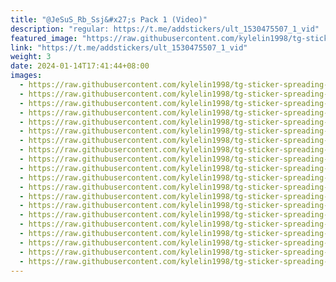 ```yaml
---
title: "@JeSuS_Rb_Ssj&#x27;s Pack 1 (Video)"
description: "regular: https://t.me/addstickers/ult_1530475507_1_vid"
featured_image: "https://raw.githubusercontent.com/kylelin1998/tg-sticker-spreading-worldwide-images/main/img/981a547e-6dd8-4a4e-ba95-345feb99e645.jpg"
link: "https://t.me/addstickers/ult_1530475507_1_vid"
weight: 3
date: 2024-01-14T17:41:44+08:00
images:
  - https://raw.githubusercontent.com/kylelin1998/tg-sticker-spreading-worldwide-images/main/img/981a547e-6dd8-4a4e-ba95-345feb99e645.jpg
  - https://raw.githubusercontent.com/kylelin1998/tg-sticker-spreading-worldwide-images/main/img/747829b9-adc9-49f9-b138-813becae0a26.jpg
  - https://raw.githubusercontent.com/kylelin1998/tg-sticker-spreading-worldwide-images/main/img/3cedb159-261a-430e-ba60-58bf06b64545.jpg
  - https://raw.githubusercontent.com/kylelin1998/tg-sticker-spreading-worldwide-images/main/img/8ab456c7-da77-474f-8c6a-12624d367eff.jpg
  - https://raw.githubusercontent.com/kylelin1998/tg-sticker-spreading-worldwide-images/main/img/5839c261-2457-42e9-9ca6-7f204fb068df.jpg
  - https://raw.githubusercontent.com/kylelin1998/tg-sticker-spreading-worldwide-images/main/img/a0527d85-0abd-457d-8834-1317820fa59d.jpg
  - https://raw.githubusercontent.com/kylelin1998/tg-sticker-spreading-worldwide-images/main/img/52f55ecb-e07b-4208-a03e-e0cd81371b3f.jpg
  - https://raw.githubusercontent.com/kylelin1998/tg-sticker-spreading-worldwide-images/main/img/e5f1aa6f-1632-4a49-a0e3-ca30c41ac72c.jpg
  - https://raw.githubusercontent.com/kylelin1998/tg-sticker-spreading-worldwide-images/main/img/9e41e5fa-16eb-42ba-ab22-cd561c5c8f00.jpg
  - https://raw.githubusercontent.com/kylelin1998/tg-sticker-spreading-worldwide-images/main/img/b974e7c5-3b4f-4161-842e-44ed26e91849.jpg
  - https://raw.githubusercontent.com/kylelin1998/tg-sticker-spreading-worldwide-images/main/img/8a4952b4-f949-474e-aed3-1095352a8117.jpg
  - https://raw.githubusercontent.com/kylelin1998/tg-sticker-spreading-worldwide-images/main/img/934c9f61-c9b0-430b-a891-c092e3638b76.jpg
  - https://raw.githubusercontent.com/kylelin1998/tg-sticker-spreading-worldwide-images/main/img/39758dbb-78ec-4a04-a3a5-32875cb4b8d8.jpg
  - https://raw.githubusercontent.com/kylelin1998/tg-sticker-spreading-worldwide-images/main/img/84b5185c-e9f4-45ea-b27c-ca64fe5bbb47.jpg
  - https://raw.githubusercontent.com/kylelin1998/tg-sticker-spreading-worldwide-images/main/img/a00f5cc5-058e-4b4a-af47-10f712a16538.jpg
  - https://raw.githubusercontent.com/kylelin1998/tg-sticker-spreading-worldwide-images/main/img/970e8a86-210e-4a1f-a30f-072250b893e8.jpg
  - https://raw.githubusercontent.com/kylelin1998/tg-sticker-spreading-worldwide-images/main/img/78d7a397-ed4a-49cf-9c58-e34e69974605.jpg
  - https://raw.githubusercontent.com/kylelin1998/tg-sticker-spreading-worldwide-images/main/img/d228db3b-d228-4438-acae-3b9b8df3654c.jpg
  - https://raw.githubusercontent.com/kylelin1998/tg-sticker-spreading-worldwide-images/main/img/ad139bcb-869e-4681-8085-d61e708106f0.jpg
  - https://raw.githubusercontent.com/kylelin1998/tg-sticker-spreading-worldwide-images/main/img/cc94339e-c868-4e0b-a0d5-05a38a3efd29.jpg
---
```

